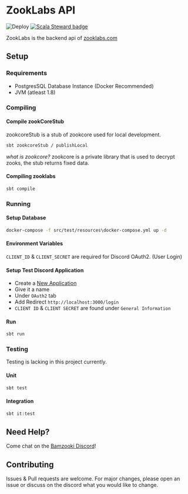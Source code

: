 # ZookLabs API
![Deploy](https://github.com/ZookLabs/zooklabs/workflows/Deploy/badge.svg)
[![Scala Steward badge](https://img.shields.io/badge/Scala_Steward-helping-blue.svg?style=flat&logo=data:image/png;base64,iVBORw0KGgoAAAANSUhEUgAAAA4AAAAQCAMAAAARSr4IAAAAVFBMVEUAAACHjojlOy5NWlrKzcYRKjGFjIbp293YycuLa3pYY2LSqql4f3pCUFTgSjNodYRmcXUsPD/NTTbjRS+2jomhgnzNc223cGvZS0HaSD0XLjbaSjElhIr+AAAAAXRSTlMAQObYZgAAAHlJREFUCNdNyosOwyAIhWHAQS1Vt7a77/3fcxxdmv0xwmckutAR1nkm4ggbyEcg/wWmlGLDAA3oL50xi6fk5ffZ3E2E3QfZDCcCN2YtbEWZt+Drc6u6rlqv7Uk0LdKqqr5rk2UCRXOk0vmQKGfc94nOJyQjouF9H/wCc9gECEYfONoAAAAASUVORK5CYII=)](https://scala-steward.org)

ZookLabs is the backend api of [zooklabs.com](https://github.com/ZookLabs/zooklabs.com)

## Setup

### Requirements
- PostgresSQL Database Instance (Docker Recommended)
- JVM (atleast 1.8)

### Compiling
#### Compile zookCoreStub
zookcoreStub is a stub of zookcore used for local development.
```bash
sbt zookcoreStub / publishLocal
```
_what is zookcore?_
zookcore is a private library that is used to decrypt zooks, the stub returns fixed data.

#### Compiling zooklabs
```bash
sbt compile
```

### Running

#### Setup Database
```bash
docker-compose -f src/test/resources\docker-compose.yml up -d
```
#### Environment Variables
`CLIENT_ID` & `CLIENT_SECRET` are required for Discord OAuth2. (User Login)

#### Setup Test Discord Application
- Create a [New Application](https://discord.com/developers/applications)
- Give it a name
- Under `OAuth2` tab
- Add Redirect `http://localhost:3000/login`
- `CLIENT ID` & `CLIENT SECRET` are found under `General Information`

#### Run
```bash
sbt run
```

### Testing
Testing is lacking in this project currently.
#### Unit
```bash
sbt test
```

#### Integration
```bash
sbt it:test
```

## Need Help?

Come chat on the [Bamzooki Discord](http://discord.zooklabs.com)!


## Contributing
Issues & Pull requests are welcome. For major changes, please open an issue or discuss on the discord what you would like to change.
